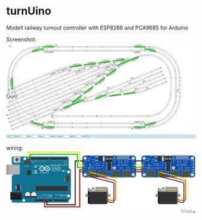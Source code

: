 # turnUino
Modell railway turnout controller with ESP8266 and PCA9685 for Arduino

Screenshot:
![wiring](https://github.com/wrobi/turnUino/blob/main/screenshot.png?raw=true "Screenshot")

wiring:
![wiring](https://github.com/wrobi/turnUino/blob/main/wiring.png?raw=true)

